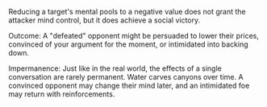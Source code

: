 Reducing a target's mental pools to a negative value does not grant the attacker mind control, but it does achieve a social victory.

Outcome: A "defeated" opponent might be persuaded to lower their prices, convinced of your argument for the moment, or intimidated into backing down.

Impermanence: Just like in the real world, the effects of a single conversation are rarely permanent. Water carves canyons over time. A convinced opponent may change their mind later, and an intimidated foe may return with reinforcements.